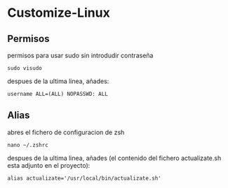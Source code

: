 # Customize-Linux

## Permisos

permisos para usar sudo sin introdudir contraseña
```shell
sudo visudo
```
despues de la ultima linea, añades:
```shell
username ALL=(ALL) NOPASSWD: ALL
```

## Alias

abres el fichero de configuracion de zsh
```shell
nano ~/.zshrc
```
despues de la ultima linea, añades (el contenido del fichero actualizate.sh esta adjunto en el proyecto): 
```shell
alias actualizate='/usr/local/bin/actualizate.sh'
```
